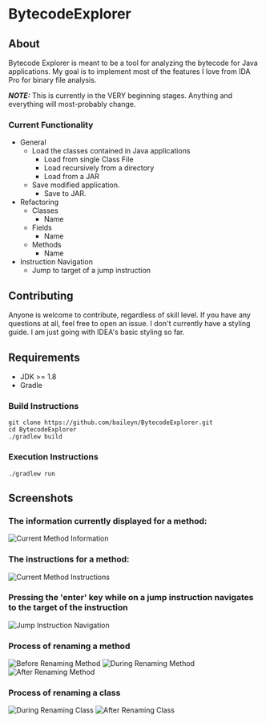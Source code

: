 # BytecodeExplorer

## About
Bytecode Explorer is meant to be a tool for analyzing the bytecode for Java applications. My goal is to implement most of the features I love from IDA Pro for binary file analysis. 

***NOTE:*** This is currently in the VERY beginning stages. Anything and everything will most-probably change.

### Current Functionality
* General
  * Load the classes contained in Java applications
    * Load from single Class File
    * Load recursively from a directory
    * Load from a JAR
  * Save modified application.
    * Save to JAR.
* Refactoring
  * Classes
    * Name
  * Fields
    * Name
  * Methods
    * Name
* Instruction Navigation
  * Jump to target of a jump instruction

## Contributing
Anyone is welcome to contribute, regardless of skill level. If you have any questions at all, feel free to open an issue. I don't currently have a styling guide. I am just going with IDEA's basic styling so far.

## Requirements
* JDK >= 1.8
* Gradle

### Build Instructions
```
git clone https://github.com/baileyn/BytecodeExplorer.git
cd BytecodeExplorer
./gradlew build
```

### Execution Instructions
```
./gradlew run
```

## Screenshots
### The information currently displayed for a method:
![Current Method Information](https://bytecode-explorer.s3.us-east-2.amazonaws.com/function-view.png)

### The instructions for a method:
![Current Method Instructions](https://bytecode-explorer.s3.us-east-2.amazonaws.com/instruction-view.png)

### Pressing the 'enter' key while on a jump instruction navigates to the target of the instruction
![Jump Instruction Navigation](https://bytecode-explorer.s3.us-east-2.amazonaws.com/jump-result.png)

### Process of renaming a method
![Before Renaming Method](https://bytecode-explorer.s3.us-east-2.amazonaws.com/rename-function-before.png)
![During Renaming Method](https://bytecode-explorer.s3.us-east-2.amazonaws.com/rename-function-during.png)
![After Renaming Method](https://bytecode-explorer.s3.us-east-2.amazonaws.com/rename-function-after.png)

### Process of renaming a class
![During Renaming Class](https://bytecode-explorer.s3.us-east-2.amazonaws.com/class-rename-during.png)
![After Renaming Class](https://bytecode-explorer.s3.us-east-2.amazonaws.com/class-rename-after.png)
